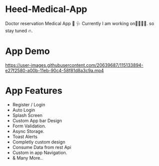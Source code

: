 # Heed-Medical-App
Doctor reservation Medical App 💊 🩺 Currently I am working on👨‍💻👨‍💻. so stay tuned 🔥.

# App Demo
https://user-images.githubusercontent.com/20639687/115133894-e27f2580-a00b-11eb-90c4-58f81d8a3c9a.mp4

# App Features 
- Register / Login 
- Auto Login
- Splash Screen
- Custom App bar Design
- Form Validation.
- Async Storage.
- Toast Alerts
- Completly custom design
- Consume Data from rest Api
- Custom in app Navigation.
- & Many More..
